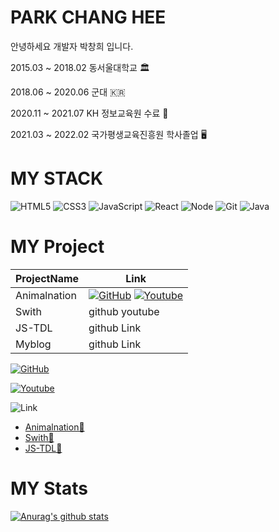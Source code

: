 # PARK CHANG HEE

안녕하세요 개발자 박창희 입니다.

2015.03 ~ 2018.02 동서울대학교 🏛

2018.06 ~ 2020.06 군대 🇰🇷

2020.11 ~ 2021.07 KH 정보교육원 수료 💯

2021.03 ~ 2022.02 국가평생교육진흥원 학사졸업 🖥

# MY STACK

![HTML5](https://img.shields.io/badge/-HTML5-F05032?style=for-the-badge&logo=html5&logoColor=ffffff)
![CSS3](https://img.shields.io/badge/-CSS3-007ACC?style=for-the-badge&logo=css3)
![JavaScript](https://img.shields.io/badge/-JavaScript-%23F7DF1C?style=for-the-badge&logo=javascript&logoColor=000000&labelColor=%23F7DF1C&color=%23FFCE5A)
![React](https://img.shields.io/badge/-React-222222?style=for-the-badge&logo=react)
![Node](https://img.shields.io/badge/-Nodejs-43853d?style=for-the-badge&logo=Node.js&logoColor=white)
![Git](https://img.shields.io/badge/-Git-F05032?style=for-the-badge&logo=git&logoColor=ffffff)
![Java](https://img.shields.io/badge/-Java-007396?style=for-the-badge&logo=Java)

# MY Project

| ProjectName  | Link                                                                                                                                                                                                                                                                                                           |
| ------------ | -------------------------------------------------------------------------------------------------------------------------------------------------------------------------------------------------------------------------------------------------------------------------------------------------------------- |
| Animalnation | [![GitHub](https://img.shields.io/badge/-Git-181717?style=for-the-badge&logo=GitHub&logoColor=ffffff)](https://github.com/AppleTrick/KH_SemiProject) [![Youtube](https://img.shields.io/badge/-YouTube-FF0000?style=for-the-badge&logo=YouTube&logoColor=ffffff)](https://www.youtube.com/watch?v=BJOBXCIP0ik) |
| Swith        | github youtube                                                                                                                                                                                                                                                                                                 |
| JS-TDL       | github Link                                                                                                                                                                                                                                                                                                    |
| Myblog       | github Link                                                                                                                                                                                                                                                                                                    |

[![GitHub](https://img.shields.io/badge/-Git-181717?style=for-the-badge&logo=GitHub&logoColor=ffffff)](github.com)

[![Youtube](https://img.shields.io/badge/-YouTube-FF0000?style=for-the-badge&logo=YouTube&logoColor=ffffff)](https://www.youtube.com/watch?v=BJOBXCIP0ik)

![Link](https://img.shields.io/badge/-Link-4285F4?style=for-the-badge&logo=GoogleChrome&logoColor=ffffff)

- [Animalnation🐶](https://github.com/AppleTrick/KH_SemiProject)
- [Swith📖](https://github.com/AppleTrick/Final-Front-end)
- [JS-TDL🙂](https://github.com/AppleTrick/JS_ToDoList)

# MY Stats

[![Anurag's github stats](https://github-readme-stats.vercel.app/api?username=AppleTrick)](https://github.com/anuraghazra/github-readme-stats)
